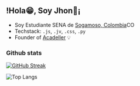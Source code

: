

## !Hola😁, Soy Jhon🍄¡
* Soy Estudiante SENA de [Sogamoso, Colombia](https://youtu.be/iyteoh7jreA?si=7JUJ___RtQQoM0gh)CO
* Techstack: `.js`, `.jv`, `.css`, `.py` 
* Founder of [Acadeller](https://github.com/Acadeller) 💡

### Github stats

[![GitHub Streak](https://github-readme-streak-stats.herokuapp.com?user=Jhon%20Cardenas%20&theme=gruvbox&hide_border=FALSO&border_radius=4.6&locale=es&short_numbers=FALSO)](https://git.io/streak-stats)

![Top Langs](https://github-readme-stats.vercel.app/api/top-langs/?username=anuraghazra&stats_format=bytes)



